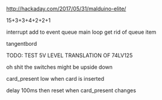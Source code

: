 http://hackaday.com/2017/05/31/malduino-elite/

15+3+3+4+2+2+1

interrupt add to event queue
main loop get rid of queue item

tangentbord

TODO: TEST 5V LEVEL TRANSLATION OF 74LV125

oh shit the switches might be upside down

card_present low when card is inserted

delay 100ms then reset when card_present changes